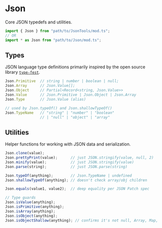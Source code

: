 # Json

Core JSON typedefs and utilities.

```ts
import { Json } from "path/to/JsonTools/mod.ts";
// OR
import * as Json from "path/to/Json/mod.ts";
```

## Types

JSON language type definitions primarily inspired by the open source library
[`type-fest`](https://github.com/sindresorhus/type-fest).

<!-- deno-fmt-ignore -->
```ts
Json.Primitive  // string | number | boolean | null;
Json.Array      // Json.Value[];
Json.Object     // Partial<Record<string, Json.Value>>
Json.Value      // Json.Primitive | Json.Object | Json.Array
Json.Type       // Json.Value (alias)

// used by Json.typeOf() and Json.shallowTypeOf()
Json.TypeName   // "string" | "number" | "boolean"
                // | "null" | "object" | "array"
```

## Utilities

Helper functions for working with JSON data and serialization.

<!-- deno-fmt-ignore -->
```ts
Json.clone(value);
Json.prettyPrint(value);      // just JSON.stringify(value, null, 2)
Json.minify(value);           // just JSON.stringify(value)
Json.parse(string);           // just JSON.parse(string)

Json.typeOf(anything);        // Json.TypeName | undefined
Json.shallowTypeOf(anything); // doesn't check array/obj children

Json.equals(value1, value2);  // deep equality per JSON Patch spec

// Type guards
Json.isValue(anything);
Json.isPrimitive(anything);
Json.isArray(anything);
Json.isObject(anything);
Json.isObjectShallow(anything); // confirms it's not null, Array, Map, Set, etc.
```
